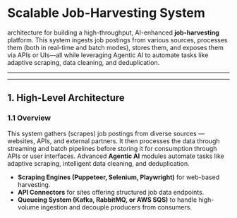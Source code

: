
# Scalable Job-Harvesting System

 architecture for building a high-throughput, AI-enhanced **job-harvesting** platform. This system ingests job postings from various sources, processes them (both in real-time and batch modes), stores them, and exposes them via APIs or UIs—all while leveraging Agentic AI to automate tasks like adaptive scraping, data cleaning, and deduplication.

---

---

## 1. High-Level Architecture

### 1.1 Overview

This system gathers (scrapes) job postings from diverse sources — websites, APIs, and external partners. It then processes the data through streaming and batch pipelines before storing it for consumption through APIs or user interfaces. Advanced **Agentic AI** modules automate tasks like adaptive scraping, intelligent data cleaning, and deduplication.


- **Scraping Engines (Puppeteer, Selenium, Playwright)** for web-based harvesting.
- **API Connectors** for sites offering structured job data endpoints.
- **Queueing System (Kafka, RabbitMQ, or AWS SQS)** to handle high-volume ingestion and decouple producers from consumers.

